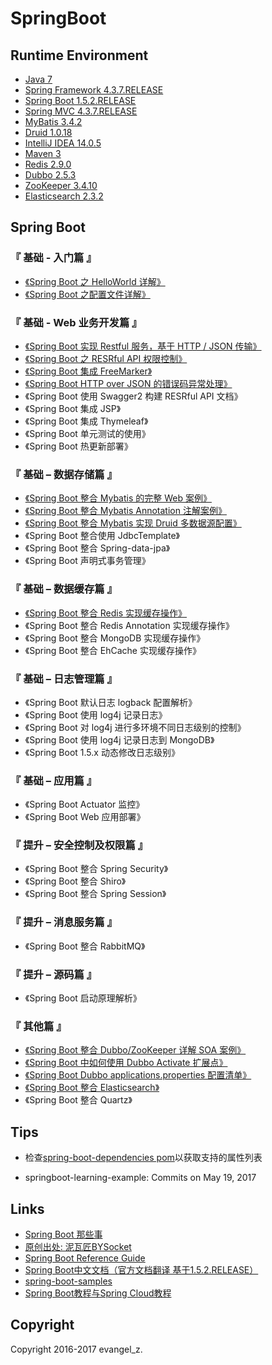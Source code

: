 # SpringBoot

## Runtime Environment

 - [Java 7](http://www.oracle.com/technetwork/java/javase/downloads/jdk7-downloads-1880260.html)
 - [Spring Framework 4.3.7.RELEASE](http://projects.spring.io/spring-framework)
 - [Spring Boot 1.5.2.RELEASE](https://projects.spring.io/spring-boot/y)
 - [Spring MVC 4.3.7.RELEASE](http://projects.spring.io/spring-framework)
 - [MyBatis 3.4.2](http://www.mybatis.org/mybatis-3/)
 - [Druid 1.0.18](https://github.com/alibaba/druid)
 - [IntelliJ IDEA 14.0.5](http://www.jetbrains.com/idea/download/index.html)
 - [Maven 3](http://maven.apache.org/)
 - [Redis 2.9.0](https://redis.io)
 - [Dubbo 2.5.3](http://dubbo.io/)
 - [ZooKeeper 3.4.10](https://zookeeper.apache.org/)
 - [Elasticsearch 2.3.2](https://www.elastic.co/downloads/past-releases/elasticsearch-2-3-2)

## Spring Boot

### 『 基础 - 入门篇 』

* [《Spring Boot 之 HelloWorld 详解》](http://www.bysocket.com/?p=1124)
* [《Spring Boot 之配置文件详解》](http://www.bysocket.com/?p=1786)

### 『 基础 - Web 业务开发篇 』

* [《Spring Boot 实现 Restful 服务，基于 HTTP / JSON 传输》](http://www.bysocket.com/?p=1627)
* [《Spring Boot 之 RESRful API 权限控制》](http://www.bysocket.com/?p=1080)
* [《Spring Boot 集成 FreeMarker》](http://www.bysocket.com/?p=1666)
* [《Spring Boot HTTP over JSON 的错误码异常处理》](http://www.bysocket.com/?p=1692)
* 《Spring Boot 使用 Swagger2 构建 RESRful API 文档》
* 《Spring Boot 集成 JSP》
* 《Spring Boot 集成 Thymeleaf》
* 《Spring Boot 单元测试的使用》
* 《Spring Boot 热更新部署》

### 『 基础 – 数据存储篇 』

* [《Spring Boot 整合 Mybatis 的完整 Web 案例》](http://www.bysocket.com/?p=1610)
* [《Spring Boot 整合 Mybatis Annotation 注解案例》](http://www.bysocket.com/?p=1811)
* [《Spring Boot 整合 Mybatis 实现 Druid 多数据源配置》](http://www.bysocket.com/?p=1712)
* 《Spring Boot 整合使用 JdbcTemplate》
* 《Spring Boot 整合 Spring-data-jpa》
* 《Spring Boot 声明式事务管理》

### 『 基础 – 数据缓存篇 』

* [《Spring Boot 整合 Redis 实现缓存操作》](http://www.bysocket.com/?p=1756)
* 《Spring Boot 整合 Redis Annotation 实现缓存操作》
* 《Spring Boot 整合 MongoDB 实现缓存操作》
* 《Spring Boot 整合 EhCache 实现缓存操作》

### 『 基础 – 日志管理篇 』

* 《Spring Boot 默认日志 logback 配置解析》
* 《Spring Boot 使用 log4j 记录日志》
* 《Spring Boot 对 log4j 进行多环境不同日志级别的控制》
* 《Spring Boot 使用 log4j 记录日志到 MongoDB》
* 《Spring Boot 1.5.x 动态修改日志级别》

### 『 基础 – 应用篇 』

* 《Spring Boot Actuator 监控》
* 《Spring Boot Web 应用部署》

### 『 提升 – 安全控制及权限篇 』

* 《Spring Boot 整合 Spring Security》
* 《Spring Boot 整合 Shiro》
* 《Spring Boot 整合 Spring Session》

### 『 提升 – 消息服务篇 』

* 《Spring Boot 整合 RabbitMQ》

### 『 提升 – 源码篇 』

* 《Spring Boot 启动原理解析》

### 『 其他篇 』

* [《Spring Boot 整合 Dubbo/ZooKeeper 详解 SOA 案例》](http://www.bysocket.com/?p=1681)
* [《Spring Boot 中如何使用 Dubbo Activate 扩展点》](http://www.bysocket.com/?p=1782)
* [《Spring Boot Dubbo applications.properties 配置清单》](http://www.bysocket.com/?p=1805)
* [《Spring Boot 整合 Elasticsearch》](http://www.bysocket.com/?p=1829)
* 《Spring Boot 整合 Quartz》

## Tips

* 检查[spring-boot-dependencies pom](https://github.com/spring-projects/spring-boot/blob/v1.5.2.RELEASE/spring-boot-dependencies/pom.xml)以获取支持的属性列表

* springboot-learning-example: Commits on May 19, 2017

## Links

- [Spring Boot 那些事](http://www.bysocket.com/?page_id=1639)
- [原创出处: 泥瓦匠BYSocket](https://github.com/JeffLi1993/springboot-learning-example)
- [Spring Boot Reference Guide](http://docs.spring.io/spring-boot/docs/1.5.2.RELEASE/reference/html/)
- [Spring Boot中文文档（官方文档翻译 基于1.5.2.RELEASE）](https://my.oschina.net/geekidentity/blog/872888)
- [spring-boot-samples](https://github.com/spring-projects/spring-boot/tree/v1.5.2.RELEASE/spring-boot-samples)
- [Spring Boot教程与Spring Cloud教程](https://git.oschina.net/didispace/SpringBoot-Learning)

## Copyright

Copyright 2016-2017 evangel_z.
